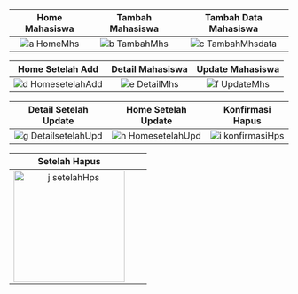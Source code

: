 | **Home Mahasiswa** | **Tambah Mahasiswa** | **Tambah Data Mahasiswa** |
|:---:|:---:|:---:|
| ![a  HomeMhs](https://github.com/user-attachments/assets/3545fbfc-ae7c-4c31-9de0-b3384a6eade7) | ![b  TambahMhs](https://github.com/user-attachments/assets/d323e268-dbbd-4731-b8e3-57300c905bb4) | ![c  TambahMhsdata](https://github.com/user-attachments/assets/4b70eaba-68f3-43c9-9193-c442166f88f9) |

| **Home Setelah Add** | **Detail Mahasiswa** | **Update Mahasiswa** |
|:---:|:---:|:---:|
| ![d  HomesetelahAdd](https://github.com/user-attachments/assets/148ab94b-45b6-4ca9-b061-ef9f2b9e5316) | ![e  DetailMhs](https://github.com/user-attachments/assets/c81fd601-d0f6-435a-b534-a689a25604dc) | ![f  UpdateMhs](https://github.com/user-attachments/assets/3bc0d58a-12cc-4bcf-8313-a7a88c64ee21) |

| **Detail Setelah Update** | **Home Setelah Update** | **Konfirmasi Hapus** |
|:---:|:---:|:---:|
| ![g  DetailsetelahUpd](https://github.com/user-attachments/assets/6bb1b829-0e1b-4789-be5c-848a0f13aef7) | ![h  HomesetelahUpd](https://github.com/user-attachments/assets/8a12d8f5-6782-4664-8939-c5458724dd80) | ![i  konfirmasiHps](https://github.com/user-attachments/assets/43db2aa0-a05b-491e-b9b9-6febcec6bb7f) |

| **Setelah Hapus** | | |
|:---:|:---:|:---:|
| <img src="https://github.com/user-attachments/assets/edea4179-b306-4bb5-b41c-5fac9a42bff0" alt="j  setelahHps" width="200"/> | | |

